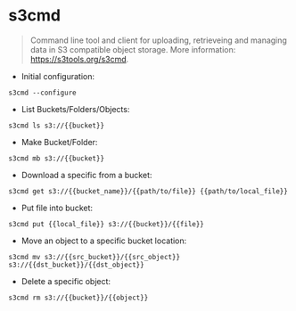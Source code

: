 # s3cmd

> Command line tool and client for uploading, retrieveing and managing data in S3 compatible object storage.
> More information: <https://s3tools.org/s3cmd>.

- Initial configuration:

`s3cmd --configure`

- List Buckets/Folders/Objects:

`s3cmd ls s3://{{bucket}}`

- Make Bucket/Folder:

`s3cmd mb s3://{{bucket}}`

- Download a specific from a bucket:

`s3cmd get s3://{{bucket_name}}/{{path/to/file}} {{path/to/local_file}}`

- Put file into bucket:

`s3cmd put {{local_file}} s3://{{bucket}}/{{file}}`

- Move an object to a specific bucket location:

`s3cmd mv s3://{{src_bucket}}/{{src_object}} s3://{{dst_bucket}}/{{dst_object}}`

- Delete a specific object:

`s3cmd rm s3://{{bucket}}/{{object}}`
